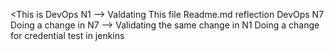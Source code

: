 <This is DevOps N1 --> Valdating This file Readme.md reflection DevOps N7
Doing a change in N7 --> Validating the same change in N1 
Doing a change for credential test in jenkins
